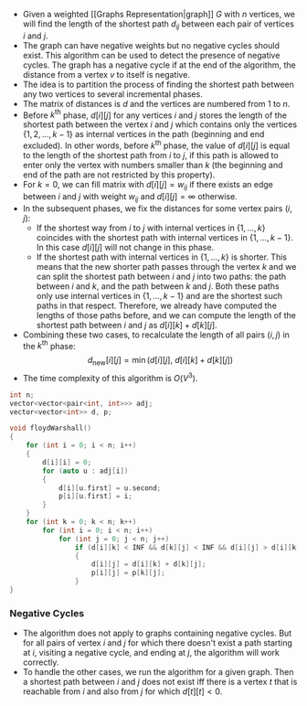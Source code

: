 - Given a weighted [[Graphs Representation|graph]] $G$ with $n$ vertices, we will find the length of the shortest path $d_{ij}$ between each pair of vertices $i$ and $j$.
- The graph can have negative weights but no negative cycles should exist. This algorithm can be used to detect the presence of negative cycles. The graph has a negative cycle if at the end of the algorithm, the distance from a vertex $v$ to itself is negative.
- The idea is to partition the process of finding the shortest path between any two vertices to several incremental phases.
- The matrix of distances is $d$ and the vertices are numbered from $1$ to $n$.
- Before $k^\text{th}$ phase, $d[i][j]$ for any vertices $i$ and $j$ stores the length of the shortest path between the vertex $i$ and $j$ which contains only the vertices $\{1,2,\dots,k-1\}$ as internal vertices in the path (beginning and end excluded). In other words, before $k^\text{th}$ phase, the value of $d[i][j]$ is equal to the length of the shortest path from $i$ to $j$, if this path is allowed to enter only the vertex with numbers smaller than $k$ (the beginning and end of the path are not restricted by this property).
- For $k=0$, we can fill matrix with $d[i][j]=w_{ij}$ if there exists an edge between $i$ and $j$ with weight $w_{ij}$ and $d[i][j] = \infty$ otherwise.
- In the subsequent phases, we fix the distances for some vertex pairs $(i, j)$:
	- If the shortest way from $i$ to $j$ with internal vertices in $\{1,\dots, k\}$ coincides with the shortest path with internal vertices in $\{1,\dots, k-1\}$. In this case $d[i][j]$ will not change in this phase.
	- If the shortest path with internal vertices in $\{1,\dots, k\}$ is shorter. This means that the new shorter path passes through the vertex $k$ and we can split the shortest path between $i$ and $j$ into two paths: the path between $i$ and $k$, and the path between $k$ and $j$. Both these paths only use internal vertices in $\{1,\dots, k-1\}$ and are the shortest such paths in that respect. Therefore, we already have computed the lengths of those paths before, and we can compute the length of the shortest path between $i$ and $j$ as $d[i][k]+d[k][j]$.
- Combining these two cases, to recalculate the length of all pairs $(i, j)$ in the $k^\text{th}$ phase:
$$
d_{\text{new}}[i][j] = \min(d[i][j],\ d[i][k]+d[k][j])
$$
- The time complexity of this algorithm is $O(V^3)$.
```cpp
int n;
vector<vector<pair<int, int>>> adj;
vector<vector<int>> d, p;

void floydWarshall()
{
	for (int i = 0; i < n; i++)
	{
		d[i][i] = 0;
		for (auto u : adj[i])
		{
			d[i][u.first] = u.second;
			p[i][u.first] = i;
		}
	}
	for (int k = 0; k < n; k++)
		for (int i = 0; i < n; i++)
			for (int j = 0; j < n; j++)
				if (d[i][k] < INF && d[k][j] < INF && d[i][j] > d[i][k] + d[k][j])
				{
					d[i][j] = d[i][k] + d[k][j];
					p[i][j] = p[k][j];
				}
}
```
### Negative Cycles
- The algorithm does not apply to graphs containing negative cycles. But for all pairs of vertex $i$ and $j$ for which there doesn't exist a path starting at $i$, visiting a negative cycle, and ending at $j$, the algorithm will work correctly.
- To handle the other cases, we run the algorithm for a given graph. Then a shortest path between $i$ and $j$ does not exist iff there is a vertex $t$ that is reachable from $i$ and also from $j$ for which $d[t][t]<0$.